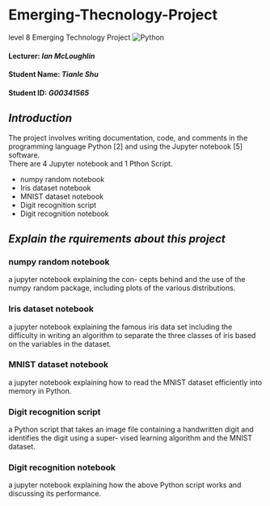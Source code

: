 # Emerging-Thecnology-Project
level 8 Emerging Technology Project
![Python](http://www.datascienceassn.org/sites/default/files/users/user1/TensorflowAnacondaJupyter.png)
#### Lecturer: *Ian McLoughlin*
#### Student Name: *Tianle Shu*
#### Student ID: *G00341565*
## *Introduction*
The project involves writing documentation, code, and comments in the programming language Python [2] and using the Jupyter notebook [5] software. </br>
There are 4 Jupyter notebook and 1 Pthon Script.
+ numpy random notebook
+ Iris dataset notebook
+ MNIST dataset notebook
+ Digit recognition script
+ Digit recognition notebook

## *Explain the rquirements about this project*
### numpy random notebook <br/>
a jupyter notebook explaining the con- cepts behind and the use of the numpy random package, including plots of the various distributions. <br/>
### Iris dataset notebook <br/>
a jupyter notebook explaining the famous iris data set including the difficulty in writing an algorithm to separate the three classes of iris based on the variables in the dataset. <br/>
### MNIST dataset notebook <br/>
a jupyter notebook explaining how to read the MNIST dataset efficiently into memory in Python. <br/>
### Digit recognition script <br/>
a Python script that takes an image file containing a handwritten digit and identifies the digit using a super- vised learning algorithm and the MNIST dataset. <br/>
### Digit recognition notebook <br/>
a jupyter notebook explaining how the above Python script works and discussing its performance. <br/>


